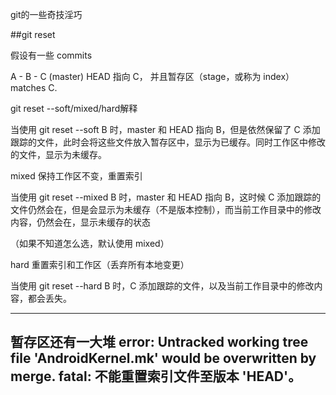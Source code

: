 git的一些奇技淫巧

##git reset 

假设有一些 commits

A - B - C (master)
HEAD 指向 C， 并且暂存区（stage，或称为 index）matches C.

git reset --soft/mixed/hard解释

当使用 git reset --soft B 时，master 和 HEAD 指向 B，但是依然保留了 C 添加跟踪的文件，此时会将这些文件放入暂存区中，显示为已缓存。同时工作区中修改的文件，显示为未缓存。

mixed 保持工作区不变，重置索引

当使用 git reset --mixed B 时，master 和 HEAD 指向 B，这时候 C 添加跟踪的文件仍然会在，但是会显示为未缓存（不是版本控制），而当前工作目录中的修改内容，仍然会在，显示未缓存的状态

（如果不知道怎么选，默认使用 mixed）

hard 重置索引和工作区（丢弃所有本地变更）

当使用 git reset --hard B 时，C 添加跟踪的文件，以及当前工作目录中的修改内容，都会丢失。


------
暂存区还有一大堆
error: Untracked working tree file 'AndroidKernel.mk' would be overwritten by merge.
fatal: 不能重置索引文件至版本 'HEAD'。
------
